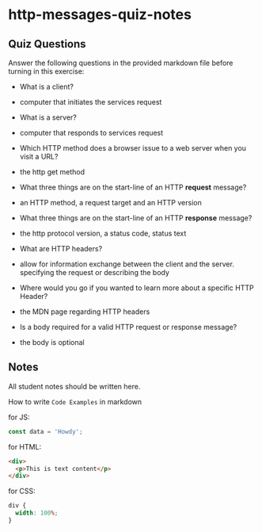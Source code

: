 # http-messages-quiz-notes

## Quiz Questions

Answer the following questions in the provided markdown file before turning in this exercise:

- What is a client?

- computer that initiates the services request

- What is a server?

- computer that responds to services request

- Which HTTP method does a browser issue to a web server when you visit a URL?

- the http get method

- What three things are on the start-line of an HTTP **request** message?

- an HTTP method, a request target and an HTTP version

- What three things are on the start-line of an HTTP **response** message?

- the http protocol version, a status code, status text

- What are HTTP headers?

- allow for information exchange between the client and the server. specifying the request or describing the body

- Where would you go if you wanted to learn more about a specific HTTP Header?

- the MDN page regarding HTTP headers

- Is a body required for a valid HTTP request or response message?

- the body is optional

## Notes

All student notes should be written here.

How to write `Code Examples` in markdown

for JS:

```javascript
const data = 'Howdy';
```

for HTML:

```html
<div>
  <p>This is text content</p>
</div>
```

for CSS:

```css
div {
  width: 100%;
}
```
